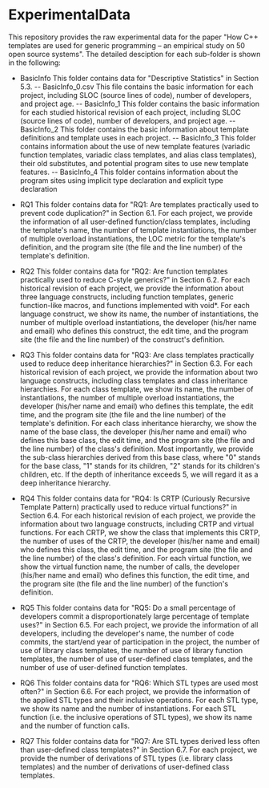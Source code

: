 # ExperimentalData
This repository provides the raw experimental data for the paper "How C++ templates are used for generic programming – an empirical study on 50 open source systems". The detailed desciption for each sub-folder is shown in the following:

- BasicInfo
 This folder contains data for "Descriptive Statistics" in Section 5.3.
 -- BasicInfo_0.csv
	This file contains the basic information for each project, including SLOC (source lines of code), number of developers, and project age.
 -- BasicInfo_1
	This folder contains the basic information for each studied historical revision of each project, including SLOC (source lines of code), number of developers, and project age.
 -- BasicInfo_2
	This folder contains the basic information about template definitions and template uses in each project.
 -- BasicInfo_3
	This folder contains information about the use of new template features (variadic function templates, variadic class templates, and alias class templates), their old substitutes, and potential program sites to use new template features.
 -- BasicInfo_4
	This folder contains information about the program sites using implicit type declaration and explicit type declaration
	
- RQ1
  This folder contains data for "RQ1: Are templates practically used to prevent code duplication?" in Section 6.1. For each project, we provide the information of all user-defined function/class templates, including the template's name, the number of template instantiations, the number of multiple overload instantiations, the LOC metric for the template's definition, and the program site (the file and the line number) of the template's definition.
 
- RQ2
  This folder contains data for "RQ2: Are function templates practically used to reduce C-style generics?" in Section 6.2. For each historical revision of each project, we provide the information about three language constructs, including function templates, generic function-like macros, and functions implemented with void*. For each language construct, we show its name, the number of instantiations, the number of multiple overload instantiations, the developer (his/her name and email) who defines this construct, the edit time, and the program site (the file and the line number) of the construct's definition.

- RQ3
  This folder contains data for "RQ3: Are class templates practically used to reduce deep inheritance hierarchies?" in Section 6.3. For each historical revision of each project, we provide the information about two language constructs, including class templates and class inheritance hierarchies.
  For each class template, we show its name, the number of instantiations, the number of multiple overload instantiations, the developer (his/her name and email) who defines this template, the edit time, and the program site (the file and the line number) of the template's definition.
  For each class inheritance hierarchy, we show the name of the base class, the developer (his/her name and email) who defines this base class, the edit time, and the program site (the file and the line number) of the class's definition. Most importantly, we provide the sub-class hierarchies derived from this base class, where "0" stands for the base class, "1" stands for its children, "2" stands for its children's children, etc. If the depth of inheritance exceeds 5, we will regard it as a deep inheritance hierarchy.
  
- RQ4
  This folder contains data for "RQ4: Is CRTP (Curiously Recursive Template Pattern) practically used to reduce virtual functions?" in Section 6.4. For each historical revision of each project, we provide the information about two language constructs, including CRTP and virtual functions.
  For each CRTP, we show the class that implements this CRTP, the number of uses of the CRTP, the developer (his/her name and email) who defines this class, the edit time, and the program site (the file and the line number) of the class's definition.
  For each virtual function, we show the virtual function name, the number of calls, the developer (his/her name and email) who defines this function, the edit time, and the program site (the file and the line number) of the function's definition.

- RQ5
  This folder contains data for "RQ5: Do a small percentage of developers commit a disproportionately large percentage of template uses?" in Section 6.5. For each project, we provide the information of all developers, including the developer's name, the number of code commits, the start/end year of participation in the project, the number of use of library class templates, the number of use of library function templates, the number of use of user-defined class templates, and the number of use of user-defined function templates.

- RQ6
  This folder contains data for "RQ6: Which STL types are used most often?" in Section 6.6. For each project, we provide the information of the applied STL types and their inclusive operations.
  For each STL type, we show its name and the number of instantiations.
  For each STL function (i.e. the inclusive operations of STL types), we show its name and the number of function calls.

- RQ7
  This folder contains data for "RQ7: Are STL types derived less often than user-defined class templates?" in Section 6.7. For each project, we provide the number of derivations of STL types (i.e. library class templates) and the number of derivations of user-defined class templates.


